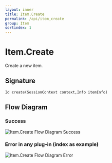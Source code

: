 ```yaml
---
layout: inner
title: Item.Create
permalink: /api/item_create
group: Item
sortindex: 1
---
```

# Item.Create

Create a new item.

## Signature

`Id create(SessionContext context,Info itemInfo)`

## Flow Diagram

### Success

![Item.Create Flow Diagram Success](../images/item_create_success.png)

### Error in any plug-in (index as example)

![Item.Create Flow Diagram Error](../images/item_create_error.jpg)
